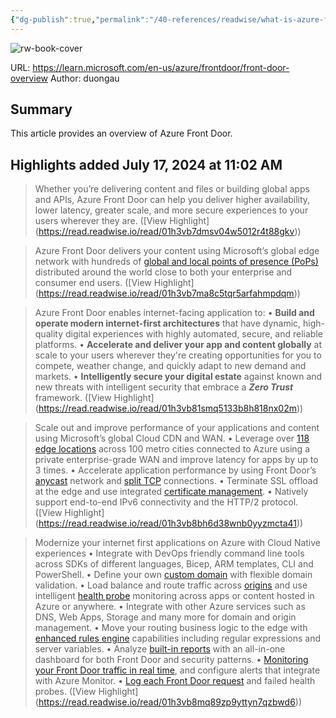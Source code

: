 ```yaml
---
{"dg-publish":true,"permalink":"/40-references/readwise/what-is-azure-front-door/","tags":["rw/articles"]}
---
```


![rw-book-cover](https://readwise-assets.s3.amazonaws.com/media/uploaded_book_covers/profile_921743/logo-ms-social_iGQZ1il.png)
  
URL: https://learn.microsoft.com/en-us/azure/frontdoor/front-door-overview
Author: duongau

## Summary

This article provides an overview of Azure Front Door.

## Highlights added July 17, 2024 at 11:02 AM
>Whether you’re delivering content and files or building global apps and APIs, Azure Front Door can help you deliver higher availability, lower latency, greater scale, and more secure experiences to your users wherever they are. ([View Highlight] (https://read.readwise.io/read/01h3vb7dmsv04w5012r4t88gkv))


>Azure Front Door delivers your content using Microsoft’s global edge network with hundreds of [global and local points of presence (PoPs)](https://learn.microsoft.com/en-us/azure/frontdoor/front-door-overview/edge-locations-by-region) distributed around the world close to both your enterprise and consumer end users. ([View Highlight] (https://read.readwise.io/read/01h3vb7ma8c5tqr5arfahmpdqm))


>Azure Front Door enables internet-facing application to:
>• **Build and operate modern internet-first architectures** that have dynamic, high-quality digital experiences with highly automated, secure, and reliable platforms.
>• **Accelerate and deliver your app and content globally** at scale to your users wherever they're creating opportunities for you to compete, weather change, and quickly adapt to new demand and markets.
>• **Intelligently secure your digital estate** against known and new threats with intelligent security that embrace a ***Zero Trust*** framework. ([View Highlight] (https://read.readwise.io/read/01h3vb81smq5133b8h818nx02m))


>Scale out and improve performance of your applications and content using Microsoft’s global Cloud CDN and WAN.
>• Leverage over [118 edge locations](https://learn.microsoft.com/en-us/azure/frontdoor/front-door-overview/edge-locations-by-region) across 100 metro cities connected to Azure using a private enterprise-grade WAN and improve latency for apps by up to 3 times.
>• Accelerate application performance by using Front Door’s [anycast](https://learn.microsoft.com/en-us/azure/frontdoor/front-door-overview/front-door-traffic-acceleration#select-the-front-door-edge-location-for-the-request-anycast) network and [split TCP](https://learn.microsoft.com/en-us/azure/frontdoor/front-door-overview/front-door-traffic-acceleration#connect-to-the-front-door-edge-location-split-tcp) connections.
>• Terminate SSL offload at the edge and use integrated [certificate management](https://learn.microsoft.com/en-us/azure/frontdoor/front-door-overview/standard-premium/how-to-configure-https-custom-domain).
>• Natively support end-to-end IPv6 connectivity and the HTTP/2 protocol. ([View Highlight] (https://read.readwise.io/read/01h3vb8bh6d38wnb0yyzmcta41))


>Modernize your internet first applications on Azure with Cloud Native experiences
>• Integrate with DevOps friendly command line tools across SDKs of different languages, Bicep, ARM templates, CLI and PowerShell.
>• Define your own [custom domain](https://learn.microsoft.com/en-us/azure/frontdoor/front-door-overview/standard-premium/how-to-add-custom-domain) with flexible domain validation.
>• Load balance and route traffic across [origins](https://learn.microsoft.com/en-us/azure/frontdoor/front-door-overview/origin) and use intelligent [health probe](https://learn.microsoft.com/en-us/azure/frontdoor/front-door-overview/health-probes) monitoring across apps or content hosted in Azure or anywhere.
>• Integrate with other Azure services such as DNS, Web Apps, Storage and many more for domain and origin management.
>• Move your routing business logic to the edge with [enhanced rules engine](https://learn.microsoft.com/en-us/azure/frontdoor/front-door-overview/front-door-rules-engine) capabilities including regular expressions and server variables.
>• Analyze [built-in reports](https://learn.microsoft.com/en-us/azure/frontdoor/front-door-overview/standard-premium/how-to-reports) with an all-in-one dashboard for both Front Door and security patterns.
>• [Monitoring your Front Door traffic in real time](https://learn.microsoft.com/en-us/azure/frontdoor/front-door-overview/standard-premium/how-to-monitor-metrics), and configure alerts that integrate with Azure Monitor.
>• [Log each Front Door request](https://learn.microsoft.com/en-us/azure/frontdoor/front-door-overview/standard-premium/how-to-logs) and failed health probes. ([View Highlight] (https://read.readwise.io/read/01h3vb8mq89zp9yttyn7qzbwd6))


